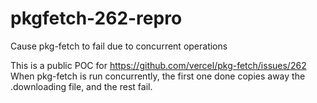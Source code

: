 # pkgfetch-262-repro
Cause pkg-fetch to fail due to concurrent operations

This is a public POC for https://github.com/vercel/pkg-fetch/issues/262
When pkg-fetch is run concurrently, the first one done copies away the .downloading file, and the rest fail.

